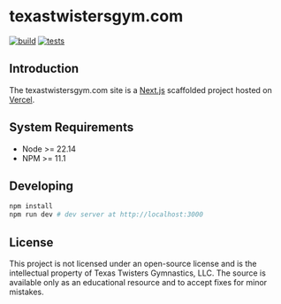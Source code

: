 # texastwistersgym.com

[![build](https://github.com/austintoddj/texastwisters/actions/workflows/build.yml/badge.svg)](https://github.com/austintoddj/texastwisters/actions/workflows/build.yml)
[![tests](https://github.com/austintoddj/texastwisters/actions/workflows/tests.yml/badge.svg)](https://github.com/austintoddj/texastwisters/actions/workflows/tests.yml)

## Introduction

The texastwistersgym.com site is a [Next.js](https://nextjs.org) scaffolded project hosted on [Vercel](https://vercel.com).

## System Requirements

- Node >= 22.14
- NPM >= 11.1

## Developing

```bash
npm install
npm run dev # dev server at http://localhost:3000
```

## License

This project is not licensed under an open-source license and is the intellectual property of Texas Twisters Gymnastics, LLC. The source is available only as an educational resource and to accept fixes for minor mistakes.
